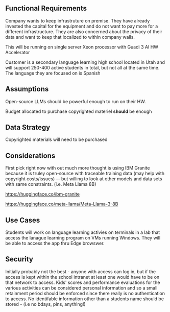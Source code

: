 ## Functional Requirements
Company wants to keep infrastruture on premise. They have already invested the capital for the equipment and do not want to pay more for a different infrastructure. They are also concerned about the privacy of their data and want to keep that localized to within company walls.  

This will be running on single server Xeon processor with Guadi 3 AI HW Accelerator

Customer is a secondary language learning high school located in Utah and will support 250-400 active students in total, but not all at the same time. The language they are focused on is Spanish 


## Assumptions
Open-source LLMs should be powerful enough to run on their HW.

Budget allocated to purchase copyrighted materiel **should** be enough

## Data Strategy
Copyrighted materials will need to be purchased

## Considerations
First pick right now with out much more thought is using IBM Granite because it is truley open-source with traceable training data (may help with copyright costs/issues) -- but willing to look at other models and data sets with same constraints.  (i.e. Meta Llama 8B)

https://huggingface.co/ibm-granite

https://huggingface.co/meta-llama/Meta-Llama-3-8B

## Use Cases
Students will work on language learning activies on terminals in a lab that access the lanague learning program on VMs running Windows.  They will be able to access the app thru Edge browswer.

## Security
Initially probably not the best - anyone with access can log in, but if the access is kept within the school intranet at least one would have to be on that network to access.
Kids' scores and performance evaluations for the various activities can be considered personal information and so a small retainment period should be enforced since there really is no authentication to access.
No identifable information other than a students name should be stored - (i.e no bdays, pins, anything!)

